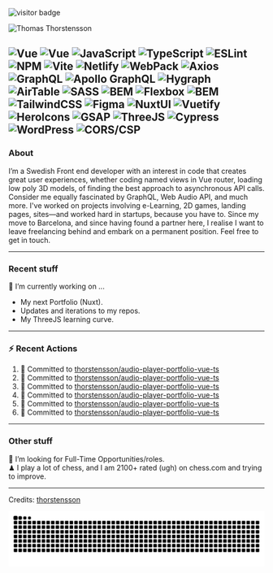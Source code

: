 <img src="https://visitor-badge.laobi.icu/badge?page_id=thorstensson" alt="visitor badge"/></p>

![Thomas Thorstensson](https://github.com/user-attachments/assets/ac4417b0-aae0-422a-b866-3b8120c2d6ff)

![Vue](https://img.shields.io/badge/NUXT-fffff?style=for-the-badge&color=000000)
![Vue](https://img.shields.io/badge/Vue-ffffff?style=for-the-badge&color=000000)
![JavaScript](https://img.shields.io/badge/JavaScript-ffffff?style=for-the-badge&color=000000)
![TypeScript](https://img.shields.io/badge/TypeScript-ffffff?style=for-the-badge&color=000000)
![ESLint](https://img.shields.io/badge/ESLint-ffffff?style=for-the-badge&color=000000)
![NPM](https://img.shields.io/badge/NPM-ffffff?style=for-the-badge&color=000000)
![Vite](https://img.shields.io/badge/Vite-ffffff?style=for-the-badge&color=000000)
![Netlify](https://img.shields.io/badge/Netlify-ffffff?style=for-the-badge&color=000000)
![WebPack](https://img.shields.io/badge/WebPack-ffffff?style=for-the-badge&color=000000)
![Axios](https://img.shields.io/badge/Axios-ffffff?style=for-the-badge&color=000000)
![GraphQL](https://img.shields.io/badge/GraphQL-ffffff?style=for-the-badge&color=000000)
![Apollo GraphQL](https://img.shields.io/badge/Apollo%20GraphQL-ffffff?style=for-the-badge&color=000000)
![Hygraph](https://img.shields.io/badge/Hygraph-ffffff?style=for-the-badge&color=000000)
![AirTable](https://img.shields.io/badge/AirTable-ffffff?style=for-the-badge&color=000000)
![SASS](https://img.shields.io/badge/SASS-ffffff?style=for-the-badge&color=000000)
![BEM](https://img.shields.io/badge/BEM-ffffff?style=for-the-badge&color=000000)
![Flexbox](https://img.shields.io/badge/Flexbox-ffffff?style=for-the-badge&color=000000)
![BEM](https://img.shields.io/badge/BEM-ffffff?style=for-the-badge&color=000000)
![TailwindCSS](https://img.shields.io/badge/TailwindCSS-ffffff?style=for-the-badge&color=000000)
![Figma](https://img.shields.io/badge/Figma-ffffff?style=for-the-badge&color=000000)
![NuxtUI](https://img.shields.io/badge/NuxtUI-ffffff?style=for-the-badge&color=000000)
![Vuetify](https://img.shields.io/badge/Vuetify-ffffff?style=for-the-badge&color=000000)
![HeroIcons](https://img.shields.io/badge/HeroIcons-ffffff?style=for-the-badge&color=000000)
![GSAP](https://img.shields.io/badge/GSAP-ffffff?style=for-the-badge&color=000000)
![ThreeJS](https://img.shields.io/badge/ThreeJS-ffffff?style=for-the-badge&color=000000)
![Cypress](https://img.shields.io/badge/Cypress-ffffff?style=for-the-badge&color=000000)
![WordPress](https://img.shields.io/badge/WordPress-ffffff?style=for-the-badge&color=000000)
![CORS/CSP](https://img.shields.io/badge/CORS/CSP-ffffff?style=for-the-badge&color=000000)
---
### About
I’m a Swedish Front end developer with an interest in code that creates great user experiences, whether coding named views in Vue router, loading low poly 3D models, of finding the best approach to asynchronous API calls. Consider me equally fascinated by GraphQL, Web Audio API, and much more. I've worked on projects involving e-Learning, 2D games, landing pages, sites—and worked hard in startups, because you have to. Since my move to Barcelona, and since having found a partner here, I realise I want to leave freelancing behind and embark on a permanent position. Feel free to get in touch.

---
### Recent stuff
🔭 I’m currently working on ... 
- My next Portfolio (Nuxt).
- Updates and iterations to my repos.
- My ThreeJS learning curve.

---
### :zap: Recent Actions
<!--START_SECTION:activity-->
1. 📝 Committed to [thorstensson/audio-player-portfolio-vue-ts](https://github.com/thorstensson/audio-player-portfolio-vue-ts/commit/fac8d577c72eb01b99486a1fb3f3820fc58babee)
2. 📝 Committed to [thorstensson/audio-player-portfolio-vue-ts](https://github.com/thorstensson/audio-player-portfolio-vue-ts/commit/ab25df0ebd8c5ce4f0f169e3b66a3088a26cce33)
3. 📝 Committed to [thorstensson/audio-player-portfolio-vue-ts](https://github.com/thorstensson/audio-player-portfolio-vue-ts/commit/06deeba8293d867254c6df2c319039d68b84ecb8)
4. 📝 Committed to [thorstensson/audio-player-portfolio-vue-ts](https://github.com/thorstensson/audio-player-portfolio-vue-ts/commit/33fc2d018bc490169365ebd5bf144b70c6f1fc86)
5. 📝 Committed to [thorstensson/audio-player-portfolio-vue-ts](https://github.com/thorstensson/audio-player-portfolio-vue-ts/commit/abe44c95310f868ad790cd8b7886b1e12328325e)
6. 📝 Committed to [thorstensson/audio-player-portfolio-vue-ts](https://github.com/thorstensson/audio-player-portfolio-vue-ts/commit/301c68b12097062ffa712ab2cf63acac6e82a4f3)
<!--END_SECTION:activity-->

---
### Other stuff
💼 I’m looking for Full-Time Opportunities/roles.<br>
♟ I play a lot of chess, and I am 2100+ rated (ugh) on chess.com and trying to improve.


-----
Credits: [thorstensson](https://github.com/thorstensson)

![Snake animation](https://raw.githubusercontent.com/thorstensson/thorstensson/output/github-contribution-grid-snake-dark.svg)
